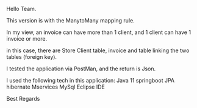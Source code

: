 Hello Team.

This version is with the ManytoMany mapping rule.

In my view, an invoice can have more than 1 client, and 1 client can have 1 invoice or more.

in this case, there are Store Client table, invoice and table linking the two tables (foreign key).

I tested the application via PostMan, and the return is Json.


I used the following tech in this application:
Java 11
springboot
JPA
hibernate
Mservices
MySql
Eclipse IDE

Best Regards